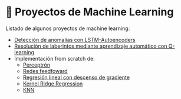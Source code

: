 # 🤖 Proyectos de Machine Learning
Listado de algunos proyectos de machine learning:
- [Detección de anomalías con LSTM-Autoencoders](https://github.com/GianL22/ml-projects/tree/main/01-lstm-autoencoders-anomaly-detection)
- [Resolución de laberintos mediante aprendizaje automático con Q-learning](https://github.com/GianL22/ml-projects/tree/main/02-qlearning-maze-solver)
- Implementación from scratch de:
    - [Perceptrón](https://github.com/GianL22/ml-projects/tree/main/03-perceptron_from_scratch)
    - [Redes feedfoward](https://github.com/GianL22/ml-projects/tree/main/04-feedfoward_from_scratch)
    - [Regresión lineal con descenso de gradiente](https://github.com/GianL22/ml-projects/blob/main/05-gradient_regresion_from_scratch/notebook.ipynb)
    - [Kernel Ridge Regression](https://github.com/GianL22/ml-projects/tree/main/06-kernel-regression-from-scratch)
    - [KNN](https://github.com/GianL22/ml-projects/tree/main/07-knn-from-scratch)
